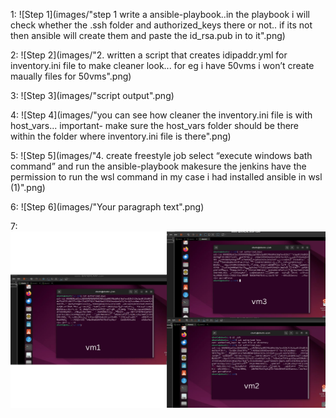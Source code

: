 1:
![Step 1](images/"step 1 write a ansible-playbook..in the playbook i will check whether the .ssh folder and authorized_keys there or not.. if its not then ansible will create them and paste the id_rsa.pub in to it".png)

2:
![Step 2](images/"2. written a script that creates idipaddr.yml for inventory.ini file to make cleaner look... for eg i have 50vms i won’t create maually files for 50vms".png)

3:
![Step 3](images/"script output".png)

4:
![Step 4](images/"you can see how cleaner the inventory.ini file is with host_vars... important- make sure the host_vars folder should be there within the folder where inventory.ini file is there".png)

5:
![Step 5](images/"4. create freestyle job select “execute windows bath command” and run the ansible-playbook makesure the jenkins have the permission to run the wsl command in my case i had installed ansible in wsl (1)".png)

6:
![Step 6](images/"Your paragraph text".png)

7:
![Step 7](images/vm1.png)




